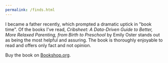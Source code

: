 ```yaml
---
permalink: /finds.html
---
```


I became a father recently, which prompted a dramatic uptick in "book time". Of the books I've read, _Cribsheet: A Data-Driven Guide to Better, More Relaxed Parenting, from Birth to Preschool_ by Emily Oster stands out as being the most helpful and assuring. The book is thoroughly enjoyable to read and offers only fact and not opinion.

Buy the book on [Bookshop.org](https://bookshop.org/books/cribsheet-a-data-driven-guide-to-better-more-relaxed-parenting-from-birth-to-preschool/9780525559276).
